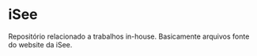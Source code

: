 iSee
====

Repositório relacionado a trabalhos in-house. Basicamente arquivos fonte do website da iSee.